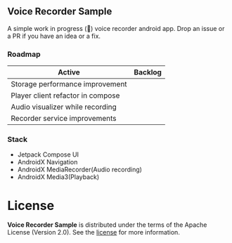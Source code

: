## Voice Recorder Sample
A  simple work in progress (🚧) voice recorder android app. Drop an issue or a PR if you have an idea or a fix.
### Roadmap

| Active | Backlog |
|--------|---------|
Storage performance improvement |
Player client refactor in compose |
Audio visualizer while recording |
Recorder service improvements |

### Stack
* Jetpack Compose UI
* AndroidX Navigation
* AndroidX MediaRecorder(Audio recording)
* AndroidX Media3(Playback)

# License

**Voice Recorder Sample** is distributed under the terms of the Apache License (Version 2.0). See the
[license](LICENSE) for more information.
